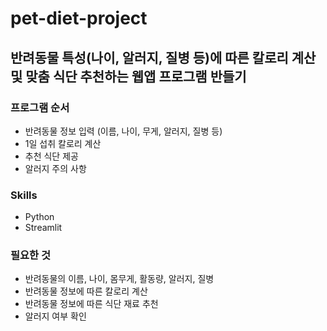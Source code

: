 # pet-diet-project
## 반려동물 특성(나이, 알러지, 질병 등)에 따른 칼로리 계산 및 맞춤 식단 추천하는 웹앱 프로그램 반들기

### 프로그램 순서 
- 반려동물 정보 입력 (이름, 나이, 무게, 알러지, 질병 등)
- 1일 섭취 칼로리 계산
- 추천 식단 제공
- 알러지 주의 사항

### Skills 
- Python
- Streamlit

### 필요한 것 
- 반려동물의 이름, 나이, 몸무게, 활동량, 알러지, 질병
- 반려동물 정보에 따른 칼로리 계산
- 반려동물 정보에 따른 식단 재료 추천
- 알러지 여부 확인

